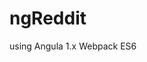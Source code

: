 # ngReddit
using Angula 1.x Webpack ES6

<script src="https://gist.github.com/theRemix/d351ad68bac42002647439560ef1e9de.js"></script>
